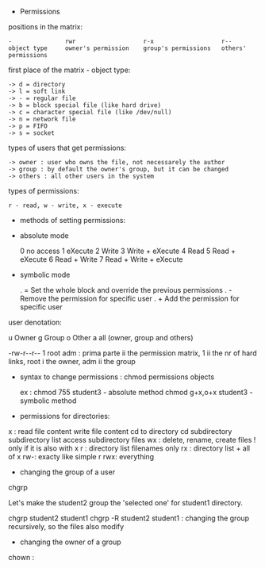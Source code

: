 * Permissions

positions in the matrix:

    -               rwr                   r-x                   r--
    object type     owner's permission    group's permissions   others' permissions


first place of the matrix - object type:

    -> d = directory
    -> l = soft link
    -> - = regular file
    -> b = block special file (like hard drive)
    -> c = character special file (like /dev/null)
    -> n = network file
    -> p = FIFO
    -> s = socket

types of users that get permissions:

    -> owner : user who owns the file, not necessarely the author
    -> group : by default the owner's group, but it can be changed
    -> others : all other users in the system

types of permissions:

    r - read, w - write, x - execute

- methods of setting permissions:

* absolute mode

    0	no access
    1	eXecute
    2	Write
    3	Write + eXecute
    4	Read
    5	Read + eXecute
    6	Read + Write
    7	Read + Write + eXecute

* symbolic mode

    . =	Set the whole block and override the previous permissions
    . -	Remove the permission for specific user
    . +	Add the permission for specific user


user denotation:

u	Owner
g	Group
o	Other
a	all (owner, group and others)


-rw-r--r-- 1 root adm  : prima parte ii the permission matrix, 1 ii the nr of hard links, root i the owner, adm ii the group

* syntax to change permissions : chmod permissions objects

    ex : chmod 755 student3 - absolute method
         chmod g+x,o+x student3 - symbolic method



* permissions for directories:

x : read file content	write file content	cd to directory	cd subdirectory	subdirectory list	access subdirectory files
wx : delete, rename, create files ! only if it is also with x
r :  directory list filenames only
rx : directory list + all of x
rw-: exacty like simple r
rwx: everything


* changing the group of a user

chgrp <group> <objects>

Let's make the student2 group the 'selected one' for student1 directory.

chgrp student2 student1
chgrp -R student2 student1 : changing the group recursively, so the files also modify

* changing the owner of a group

chown <owner>:<group> <objects>



